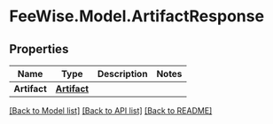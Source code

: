 # FeeWise.Model.ArtifactResponse

## Properties

Name | Type | Description | Notes
------------ | ------------- | ------------- | -------------
**Artifact** | [**Artifact**](Artifact.md) |  | 

[[Back to Model list]](../README.md#documentation-for-models) [[Back to API list]](../README.md#documentation-for-api-endpoints) [[Back to README]](../README.md)

